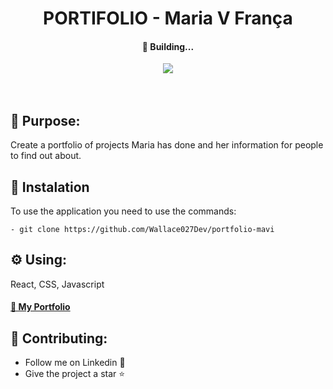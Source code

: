 <h1  align="center">PORTIFOLIO - Maria V França</h1>

<h4 align="center">📌 Building...</h4>

<div align="center">
<img src="https://img.shields.io/static/v1?label=Projeto&message=Javascript&color=F1E05A&style=for-the-badge&logo=ghost"/>
</div>

<br>
<br>

<h2>🚀 Purpose:</h2>

<p>Create a portfolio of projects Maria has done and her information for people to find out about.</p>

<h2>🔧 Instalation</h2>

<p>To use the application you need to use the commands:</p>

```
- git clone https://github.com/Wallace027Dev/portfolio-mavi
```

<h2>⚙️ Using:</h2>


<p>React, CSS, Javascript</p>

<h4>
    <a href="https://mariafranca.vercel.app/">🔗 My Portfolio</a>
</h4>

<h2>🤝 Contributing: </h2>

* Follow me on Linkedin 📢
* Give the project a star ⭐️

